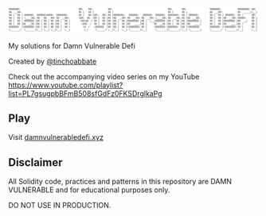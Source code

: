 ![](cover.png)

My solutions for Damn Vulnerable Defi

Created by [@tinchoabbate](https://twitter.com/tinchoabbate)

Check out the accompanying video series on my YouTube
https://www.youtube.com/playlist?list=PL7gsugpbBFmB508sfGdFz0FKSDrglkaPg

## Play

Visit [damnvulnerabledefi.xyz](https://damnvulnerabledefi.xyz)

## Disclaimer

All Solidity code, practices and patterns in this repository are DAMN VULNERABLE and for educational purposes only.

DO NOT USE IN PRODUCTION.
